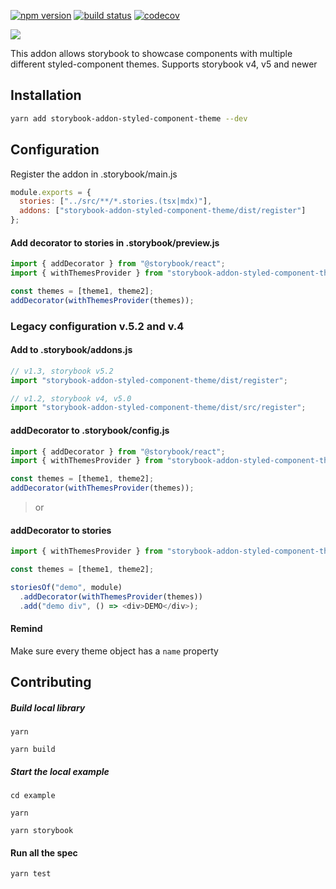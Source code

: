 [![npm version](https://badge.fury.io/js/storybook-addon-styled-component-theme.svg)](https://badge.fury.io/js/storybook-addon-styled-component-theme)
[![build status](https://travis-ci.org/echoulen/storybook-addon-styled-component-theme.svg?branch=master)](https://travis-ci.org/echoulen/storybook-addon-styled-component-theme)
[![codecov](https://codecov.io/gh/echoulen/storybook-addon-styled-component-theme/branch/master/graph/badge.svg)](https://codecov.io/gh/echoulen/storybook-addon-styled-component-theme)

![](https://media.giphy.com/media/FfFvOA9C0h9bhfCuNX/giphy.gif)

This addon allows storybook to showcase components with multiple different styled-component themes.
Supports storybook v4, v5 and newer

## Installation

```bash
yarn add storybook-addon-styled-component-theme --dev
```

## Configuration

Register the addon in .storybook/main.js

```javascript
module.exports = {
  stories: ["../src/**/*.stories.(tsx|mdx)"],
  addons: ["storybook-addon-styled-component-theme/dist/register"]
};
```

#### Add decorator to stories in .storybook/preview.js

```javascript
import { addDecorator } from "@storybook/react";
import { withThemesProvider } from "storybook-addon-styled-component-theme";

const themes = [theme1, theme2];
addDecorator(withThemesProvider(themes));
```

### Legacy configuration v.5.2 and v.4

#### Add to .storybook/addons.js

```javascript
// v1.3, storybook v5.2
import "storybook-addon-styled-component-theme/dist/register";

// v1.2, storybook v4, v5.0
import "storybook-addon-styled-component-theme/dist/src/register";
```

#### addDecorator to .storybook/config.js

```javascript
import { addDecorator } from "@storybook/react";
import { withThemesProvider } from "storybook-addon-styled-component-theme";

const themes = [theme1, theme2];
addDecorator(withThemesProvider(themes));
```

> or

#### addDecorator to stories

```javascript
import { withThemesProvider } from "storybook-addon-styled-component-theme";

const themes = [theme1, theme2];

storiesOf("demo", module)
  .addDecorator(withThemesProvider(themes))
  .add("demo div", () => <div>DEMO</div>);
```

#### Remind

Make sure every theme object has a `name` property

## Contributing

##### Build local library

```shell
yarn

yarn build
```

##### Start the local example

```shell
cd example

yarn

yarn storybook
```

#### Run all the spec

```shell
yarn test
```
